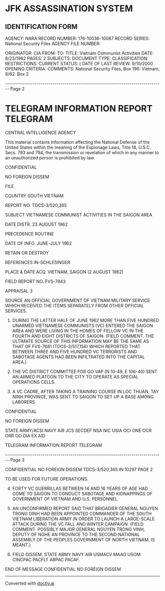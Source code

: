 # JFK ASSASSINATION SYSTEM
## IDENTIFICATION FORM

AGENCY: NARA
RECORD NUMBER: 176-10036-10087
RECORD SERIES: National Security Files
AGENCY FILE NUMBER:

ORIGINATOR: CIA
FROM:
TO:
TITLE: Vietnam Communist Activities
DATE: 8/23/1962
PAGES: 2
SUBJECTS:
DOCUMENT TYPE:
CLASSIFICATION:
RESTRICTIONS:
CURRENT STATUS: (
DATE OF LAST REVIEW: 9/10/2000
OPENING CRITERIA:
COMMENTS: National Security Files, Box 196: Vietnam, 8/62. Box 2


-------------------------------------------------------------------------------- Page 2

# TELEGRAM INFORMATION REPORT TELEGRAM

CENTRAL INTELLIGENCE AGENCY

This material contains information affecting the National Defense of the United States within the meaning of the Espionage Laws, Title 18, U.S.C. Secs. 793 and 794, the transmission or revelation of which in any manner to an unauthorized person is prohibited by law.

CONFIDENTIAL

NO FOREIGN DISSEM

FILE

COUNTRY SOUTH VIETNAM

REPORT NO. TDCS-3/520,365

SUBJECT VIETNAMESE COMMUNIST ACTIVITIES IN THE SAIGON AREA

DATE DISTR. 23 AUGUST 1962

PRECEDENCE ROUTINE

DATE OF INFO. JUNE-JULY 1962

RETAIN OR DESTROY

REFERENCES IN-SCHLESINGER

PLACE & DATE ACQ. VIETNAM, SAIGON (2 AUGUST 1962)

FIELD REPORT NO. FVS-7843

APPRAISAL 3

SOURCE AN OFFICIAL GOVERNMENT OF VIETNAM MILITARY SERVICE WHICH RECEIVED THE ITEMS SEPARATELY FROM OTHER OFFICIAL SERVICES.

1. DURING THE LATTER HALF OF JUNE 1962 MORE THAN FIVE HUNDRED UNARMED VIETNAMESE COMMUNISTS (VC) ENTERED THE SAIGON AREA AND WERE LIVING IN THE HOMES OF FELLOW VC IN THE FOURTH AND EIGHT DISTRICTS OF SAIGON. (FIELD COMMENT. THE ULTIMATE SOURCE OF THIS INFORMATION MAY BE THE SAME AS THAT OF FVS-7681 (TDCS-3/517,156) WHICH REPORTED THAT BETWEEN THREE AND FIVE HUNDRED VC TERRORISTS AND SABOTAGE AGENTS HAD BEEN INFILTRATED INTO THE CAPITAL AREA.)

2. THE VC DISTRICT COMMITTEE FOR GO VAP (N 10-49, E 106-40) SENT AN ARMED PLATOON TO THE CITY TO OPERATE AS SPECIAL OPERATIONS CELLS.

3. A VC CADRE, AFTER TAKING A TRAINING COURSE IN LOC THUAN, TAY NINH PROVINCE, WAS SENT TO SAIGON TO SET UP A BASE AMONG LABORERS

CONFIDENTIAL

NO FOREIGN DISSEM

STATE ARMY/ACSI NAVY AIR JCS SECDEF NSA NIC USIA OCI ONE OCR ORR OO DIA EX AID

TELEGRAM INFORMATION REPORT TELEGRAM


-------------------------------------------------------------------------------- Page 3

CONFIDENTIAL
NO FOREIGN DISSEM
TDCS-3/520,365
IN 10297
PAGE 2

TO BE USED FOR FUTURE OPERATIONS.

4. FORTY VC GUERRILLAS BETWEEN 14 AND 16 YEARS OF AGE HAD COME TO SAIGON TO CONDUCT SABOTAGE AND KIDNAPPINGS OF GOVERNMENT OF VIETNAM AND U.S. PERSONNEL.

5. AN UNCONFIRMED REPORT SAID THAT BRIGADIER GENERAL NGUYEN TRONG DINH HAD BEEN APPOINTED COMMANDER OF THE SOUTH VIETNAM LIBERATION ARMY IN ORDER TO LAUNCH A LARGE-SCALE ATTACK DURING THE VC FALL AND WINTER CAMPAIGN. (FIELD COMMENT. POSSIBLY MAJOR GENERAL NGUYEN TRONG VINH, DEPUTY OF NGHE AN PROVINCE TO THE SECOND NATIONAL ASSEMBLY OF THE PEOPLES GOVERNMENT OF NORTH VIETNAM, IS MEANT.)

6. FIELD DISSEM. STATE ARMY NAVY AIR USMACV MAAG USOM
   CINCPAC PACFLT ARPAC PACAF.

END OF MESSAGE
CONFIDENTIAL
NO FOREIGN DISSEM


---
Converted with [doctly.ai](https://doctly.ai)
